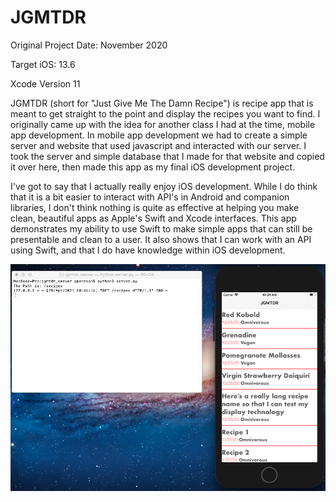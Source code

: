 # JGMTDR

Original Project Date: November 2020

Target iOS: 13.6

Xcode Version 11

JGMTDR (short for "Just Give Me The Damn Recipe") is recipe app that is meant to get straight to the point and display the recipes you want to find. I originally came up with the idea for another class I had at the time, mobile app development. In mobile app development we had to create a simple server and website that used javascript and interacted with our server. I took the server and simple database that I made for that website and copied it over here, then made this app as my final iOS development project.

I've got to say that I actually really enjoy iOS development. While I do think that it is a bit easier to interact with API's in Android and companion libraries, I don't think nothing is quite as effective at helping you make clean, beautiful apps as Apple's Swift and Xcode interfaces. This app demonstrates my ability to use Swift to make simple apps that can still be presentable and clean to a user. It also shows that I can work with an API using Swift, and that I do have knowledge within iOS development.

![alt text](https://github.com/K2-XT/JGMTDR/blob/main/Screenshots/Screen%20Shot%202021-04-29%20at%2010.34.49%20AM.png?raw=true)
